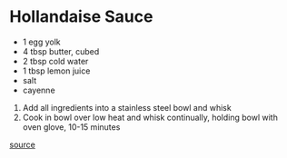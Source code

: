 # Hollandaise Sauce

* 1 egg yolk
* 4 tbsp butter, cubed
* 2 tbsp cold water
* 1 tbsp lemon juice
* salt
* cayenne

1. Add all ingredients into a stainless steel bowl and whisk
1. Cook in bowl over low heat and whisk continually, holding bowl with oven glove, 10-15 minutes

[source](https://foodwishes.blogspot.com/2016/04/easy-one-bowl-one-step-hollandaise.html)
